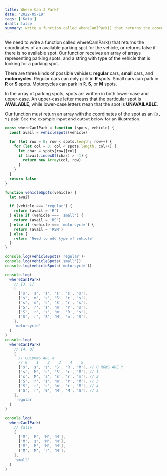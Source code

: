 ```yaml
---
title: Where Can I Park?
date: '2022-05-19'
tags: ['Kata']
draft: false
summary: write a function called whereCanIPark() that returns the coordinates of an available parking spot for the vehicle, or returns false if there is no available spot.
---
```


We need to write a function called whereCanIPark() that returns the coordinates of an available parking spot for the vehicle, or returns false if there is no available spot. Our function receives an array of arrays representing parking spots, and a string with type of the vehicle that is looking for a parking spot.

There are three kinds of possible vehicles: **regular** cars, **small** cars, and **motorcycles**.
Regular cars can only park in **R** spots.
Small cars can park in **R** or **S** spots.
Motorcycles can park in **R**, **S**, or **M** spots.

In the array of parking spots, spots are written in both lower-case and upper-case. An upper-case letter means that the particular spot is **AVAILABLE**, while lower-case letters mean that the spot is **UNAVAILABLE**.

Our function must return an array with the coordinates of the spot as an `[X, Y]` pair. See the example input and output below for an illustration.

```js
const whereCanIPark = function (spots, vehicle) {
  const avail = vehicleSpots(vehicle)

  for (let row = 0; row < spots.length; row++) {
    for (let col = 0; col < spots.length; col++) {
      let char = spots[row][col]
      if (avail.indexOf(char) > -1) {
        return new Array(col, row)
      }
    }
  }
  return false
}

function vehicleSpots(vehicle) {
  let avail

  if (vehicle === 'regular') {
    return (avail = 'R')
  } else if (vehicle === 'small') {
    return (avail = 'RS')
  } else if (vehicle === 'motorcycle') {
    return (avail = 'RSM')
  } else {
    return 'Need to add type of vehicle'
  }
}

console.log(vehicleSpots('regular'))
console.log(vehicleSpots('small'))
console.log(vehicleSpots('motorcycle'))

console.log(
  whereCanIPark(
    // [3, 1]
    [
      ['s', 's', 's', 's', 's', 's'],
      ['s', 'm', 's', 'S', 'r', 's'],
      ['s', 'm', 's', 'S', 'r', 's'],
      ['S', 'r', 's', 'm', 'r', 's'],
      ['S', 'r', 's', 'm', 'R', 's'],
      ['S', 'r', 'S', 'M', 'm', 'S'],
    ],
    'motorcycle'
  )
)
console.log(
  whereCanIPark(
    // [4, 0]
    [
      // COLUMNS ARE X
      // 0    1    2    3    4    5
      ['s', 's', 's', 'S', 'R', 'M'], // 0 ROWS ARE Y
      ['s', 'M', 's', 'S', 'r', 'M'], // 1
      ['s', 'M', 's', 'S', 'r', 'm'], // 2
      ['S', 'r', 's', 'm', 'r', 'M'], // 3
      ['S', 'r', 's', 'm', 'r', 'M'], // 4
      ['S', 'r', 'S', 'M', 'M', 'S'], // 5
    ],
    'regular'
  )
)

console.log(
  whereCanIPark(
    // false
    [
      ['M', 'M', 'M', 'M'],
      ['M', 's', 'M', 'M'],
      ['M', 'M', 'M', 'M'],
      ['M', 'M', 'r', 'M'],
    ],
    'small'
  )
)
```
